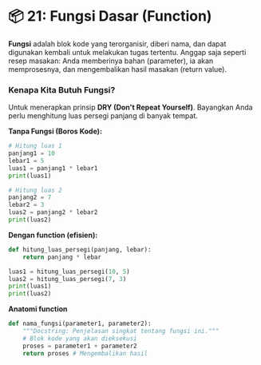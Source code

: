 # 📦 21: Fungsi Dasar (Function)

**Fungsi** adalah blok kode yang terorganisir, diberi nama, dan dapat digunakan kembali untuk melakukan tugas tertentu. Anggap saja seperti resep masakan: Anda memberinya bahan (parameter), ia akan memprosesnya, dan mengembalikan hasil masakan (return value).

### Kenapa Kita Butuh Fungsi?

Untuk menerapkan prinsip **DRY (Don't Repeat Yourself)**. Bayangkan Anda perlu menghitung luas persegi panjang di banyak tempat.

**Tanpa Fungsi (Boros Kode):**

```python
# Hitung luas 1
panjang1 = 10
lebar1 = 5
luas1 = panjang1 * lebar1
print(luas1)

# Hitung luas 2
panjang2 = 7
lebar2 = 3
luas2 = panjang2 * lebar2
print(luas2)
```

**Dengan function (efisien):**

```python
def hitung_luas_persegi(panjang, lebar):
    return panjang * lebar

luas1 = hitung_luas_persegi(10, 5)
luas2 = hitung_luas_persegi(7, 3)
print(luas1)
print(luas2)
```

**Anatomi function**

```python
def nama_fungsi(parameter1, parameter2):
    """Docstring: Penjelasan singkat tentang fungsi ini."""
    # Blok kode yang akan dieksekusi
    proses = parameter1 + parameter2
    return proses # Mengembalikan hasil
```
